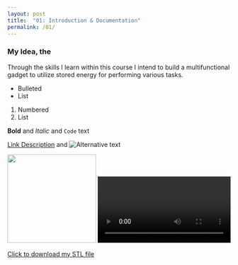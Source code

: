 ```yaml
---
layout: post
title:  "01: Introduction & Documentation"
permalink: /01/
---
```


### My Idea, the 

Through the skills I learn within this course I intend to build a multifunctional gadget to utilize stored energy for performing various tasks.

- Bulleted
- List

1. Numbered
2. List

**Bold** and _Italic_ and `Code` text

<!-- You can include comments that will not be translated to HTML -->

<!-- You can include links and images in the following format: -->

[Link Description](url) and ![Alternative text](motor.jpg)


<!-- Or, you can also directly include HTML, for example to make a split image -->

<img src="C:\Users\sanjay\Desktop\ASSIGNMENTS\holocron_pyramidgroove_v2_preview_featured.jpg" style="height: 200px; max-width: 48%">


<!-- You can also use HTML tags to include a video -->
<video controls>
	<source src="demo.mp4" type="video/mp4">
</video>

<!-- Or to add a download link to any (reasonably small) file in your permalink directory -->

<a href='cube.stl' download>Click to download my STL file</a>

